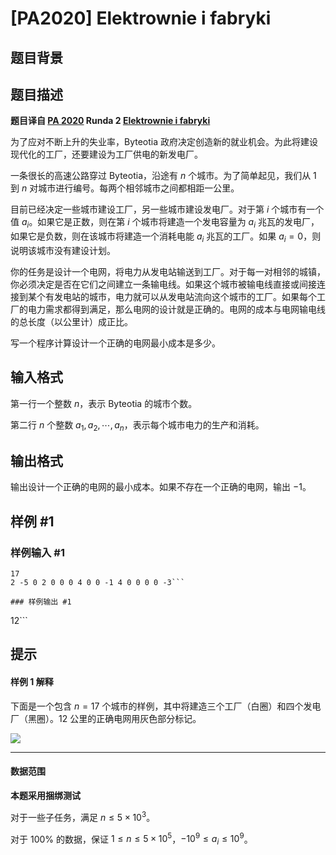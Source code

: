 # [PA2020] Elektrownie i fabryki

## 题目背景



## 题目描述

**题目译自 [PA 2020](https://sio2.mimuw.edu.pl/c/pa-2020-1/dashboard/) Runda 2 [Elektrownie i fabryki](https://sio2.mimuw.edu.pl/c/pa-2020-1/p/ele/)**

为了应对不断上升的失业率，Byteotia 政府决定创造新的就业机会。为此将建设现代化的工厂，还要建设为工厂供电的新发电厂。

一条很长的高速公路穿过 Byteotia，沿途有 $n$ 个城市。为了简单起见，我们从 $1$ 到 $n$ 对城市进行编号。每两个相邻城市之间都相距一公里。

目前已经决定一些城市建设工厂，另一些城市建设发电厂。对于第 $i$ 个城市有一个值 $a_i$。如果它是正数，则在第 $i$ 个城市将建造一个发电容量为 $a_i$ 兆瓦的发电厂，如果它是负数，则在该城市将建造一个消耗电能 $a_i$ 兆瓦的工厂。如果 $a_i=0$，则说明该城市没有建设计划。

你的任务是设计一个电网，将电力从发电站输送到工厂。对于每一对相邻的城镇，你必须决定是否在它们之间建立一条输电线。如果这个城市被输电线直接或间接连接到某个有发电站的城市，电力就可以从发电站流向这个城市的工厂。如果每个工厂的电力需求都得到满足，那么电网的设计就是正确的。电网的成本与电网输电线的总长度（以公里计）成正比。

写一个程序计算设计一个正确的电网最小成本是多少。

## 输入格式

第一行一个整数 $n$，表示 Byteotia 的城市个数。

第二行 $n$ 个整数 $a_1,a_2,\cdots,a_n$，表示每个城市电力的生产和消耗。

## 输出格式

输出设计一个正确的电网的最小成本。如果不存在一个正确的电网，输出 $-1$。

## 样例 #1

### 样例输入 #1
```
17
2 -5 0 2 0 0 0 4 0 0 -1 4 0 0 0 0 -3```

### 样例输出 #1

```
12```

## 提示

#### 样例 1 解释

下面是一个包含 $n=17$ 个城市的样例，其中将建造三个工厂（白圈）和四个发电厂（黑圈）。$12$ 公里的正确电网用灰色部分标记。

![](https://cdn.luogu.com.cn/upload/image_hosting/2wee5eoz.png)

------------

#### 数据范围

**本题采用捆绑测试**

对于一些子任务，满足 $n\le 5\times 10^3$。

对于 $100\%$ 的数据，保证 $1\le n\le 5\times 10^5$，$-10^9\le a_i\le 10^9$。
